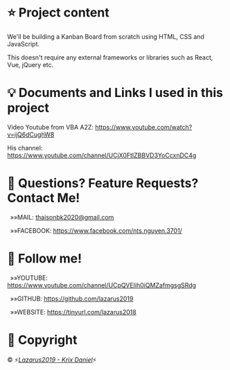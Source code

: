 # &#11088; Project content
<p>We'll be building a Kanban Board from scratch using HTML, CSS and JavaScript.</p>
<p>This doesn't require any external frameworks or libraries such as React, Vue, jQuery etc.</p>


# &#128161; Documents and Links I used in this project
<p>Video Youtube from VBA A2Z: <a href="https://www.youtube.com/watch?v=ijQ6dCughW8">https://www.youtube.com/watch?v=ijQ6dCughW8</a></p>
<p>His channel: <a href="https://www.youtube.com/channel/UCjX0FtIZBBVD3YoCcxnDC4g">https://www.youtube.com/channel/UCjX0FtIZBBVD3YoCcxnDC4g</a></p>

# &#128140; Questions? Feature Requests? Contact Me!
<p>&ensp;&raquo;&raquo;MAIL: <a href="mailto:thaisonbk2020@gmail.com">thaisonbk2020@gmail.com</a></p>
<p>&ensp;&raquo;&raquo;FACEBOOK: <a href="https://www.facebook.com/nts.nguyen.3701/">https://www.facebook.com/nts.nguyen.3701/</a></p>

# &#128075; Follow me!
<p>&ensp;&raquo;&raquo;YOUTUBE: <a href="https://www.youtube.com/channel/UCpQVEIih0iQMZafmgsgSRdg">https://www.youtube.com/channel/UCpQVEIih0iQMZafmgsgSRdg</a></p>
<p>&ensp;&raquo;&raquo;GITHUB: <a href="https://github.com/lazarus2019">https://github.com/lazarus2019</a></p>
<p>&ensp;&raquo;&raquo;WEBSITE: <a href="https://tinyurl.com/lazarus2018">https://tinyurl.com/lazarus2018</a></p>

# &#128204; Copyright
<p>&copy; &#9889;<a style="font-style: italic;" href="https://www.facebook.com/nts.nguyen.3701/">Lazarus2019 - Krix Daniel</a>&#9889;</p>
